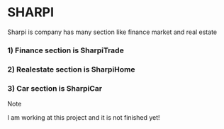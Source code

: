 # SHARPI
Sharpi is company has many section like finance market and real estate


 ### 1) Finance section is  SharpiTrade

 
 ### 2) Realestate section is SharpiHome

 
 ### 3) Car section is SharpiCar


>[!NOTE]
> I am working at this project and it is not finished yet!

